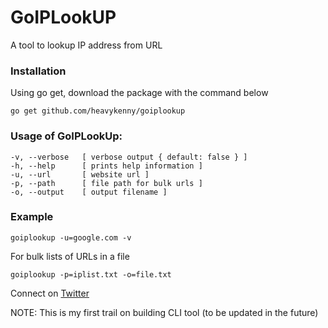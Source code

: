 # GoIPLookUP
A tool to lookup IP address from URL

### Installation

Using go get, download the package with the command below

```
go get github.com/heavykenny/goiplookup
```

### Usage of GoIPLookUp:
```
-v, --verbose   [ verbose output { default: false } ]
-h, --help      [ prints help information ]
-u, --url       [ website url ]
-p, --path      [ file path for bulk urls ]
-o, --output    [ output filename ]
```

### Example

```
goiplookup -u=google.com -v
```

For bulk lists of URLs in a file
```
goiplookup -p=iplist.txt -o=file.txt
```

Connect on [Twitter](http://twitter.com/heavykenny)

NOTE: This is my first trail on building CLI tool (to be updated in the future)
